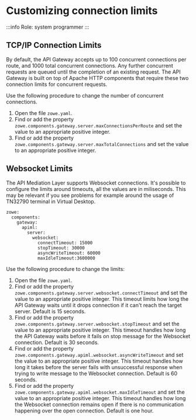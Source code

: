 # Customizing connection limits

:::info Role: system programmer
:::

## TCP/IP Connection Limits

By default, the API Gateway accepts up to 100 concurrent connections per route, and 1000 total concurrent connections. Any further concurrent requests are queued until the completion of an existing request. The API Gateway is built on top of Apache HTTP components that require these two connection limits for concurrent requests. 

Use the following procedure to change the number of concurrent connections.

1. Open the file `zowe.yaml`.
2. Find or add the property `zowe.components.gateway.server.maxConnectionsPerRoute` and set the value to an appropriate positive integer.
3. Find or add the property `zowe.components.gateway.server.maxTotalConnections` and set the value to an appropriate positive integer.

## Websocket Limits

The API Mediation Layer supports Websocket connections. It's possible to configure the limits around timeouts, all the values are in miliseconds. This may be relevant if you see problems for example around the usage of TN32790 terminal in Virtual Desktop. 

```
zowe:
  components:
    gateway:
      apiml:
        server:
          websocket:
            connectTimeout: 15000
            stopTimeout: 30000
            asyncWriteTimeout: 60000
            maxIdleTimeout:3600000
```

Use the following procedure to change the limits:

1. Open the file `zowe.yaml`.
2. Find or add the property `zowe.components.gateway.server.websocket.connectTimeout` and set the value to an appropriate positive integer. This timeout limits how long the API Gateway waits until it drops connection if it can't reach the target server. Default is 15 seconds.
3. Find or add the property `zowe.components.gateway.server.websocket.stopTimeout` and set the value to an appropriate positive integer. This timeout handles how long the API Gateway waits before it fails on stop message for the Websocket connection. Default is 30 seconds.
4. Find or add the property `zowe.components.gateway.apiml.websocket.asyncWriteTimeout` and set the value to an appropriate positive integer. This timeout handles how long it takes before the server fails with unsuccessful response when trying to write message to the Websocket connection. Default is 60 seconds.
5. Find or add the property `zowe.components.gateway.apiml.websocket.maxIdleTimeout` and set the value to an appropriate positive integer. This timeout handles how long the Websocket connection remains open if there is no communication happening over the open connection. Default is one hour.

